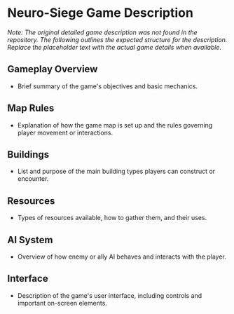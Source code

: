 # Neuro-Siege Game Description

*Note: The original detailed game description was not found in the repository. The following outlines the expected structure for the description. Replace the placeholder text with the actual game details when available.*

## Gameplay Overview
- Brief summary of the game's objectives and basic mechanics.

## Map Rules
- Explanation of how the game map is set up and the rules governing player movement or interactions.

## Buildings
- List and purpose of the main building types players can construct or encounter.

## Resources
- Types of resources available, how to gather them, and their uses.

## AI System
- Overview of how enemy or ally AI behaves and interacts with the player.

## Interface
- Description of the game's user interface, including controls and important on-screen elements.

